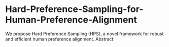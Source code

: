 # Hard-Preference-Sampling-for-Human-Preference-Alignment
We propose Hard Preference Sampling (HPS), a novel framework for robust and efficient human preference alignment. Abstract:
